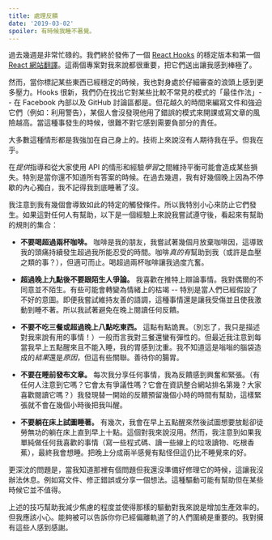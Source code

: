 ```yaml
---
title: 處理反饋
date: '2019-03-02'
spoiler: 有時候我睡不著覺。
---
```


過去幾週是非常忙碌的。我們終於發佈了一個 [React Hooks](https://reactjs.org/blog/2019/02/06/react-v16.8.0.html) 的穩定版本和第一個 [React 網站翻譯](https://reactjs.org/blog/2019/02/23/is-react-translated-yet.html)。這兩個專案對我來說都很重要，把它們送出讓我感到棒極了。

然而，當你標記某些東西已經穩定的時候，我也對身處於仔細審查的浪頭上感到更多壓力。Hooks 很新，我們仍在找出它對某些比較不常見的模式的「最佳作法」-- 在 Facebook 內部以及 GitHub 討論區都是。但花越久的時間來編寫文件和強迫它們（例如：利用警告），某個人會沒發現他用了錯誤的模式來開課或寫文章的風險越高。當這種事發生的時候，很難不對它感到需要負部分的責任。

大多數這種情形都是我強加在自己身上的。技術上來說沒有人期待我在乎。但我在乎。

在*提供*指導和從大家使用 API 的情形和經驗*學習*之間維持平衡可能會造成某些損失。特別是當你還不知道所有答案的時候。在過去幾週，我有好幾個晚上因為不停歇的內心獨白，我不記得我到底睡著了沒。

我注意到我有幾個會導致如此的特定的觸發條件。所以我特別小心來防止它們發生。如果這對任何人有幫助，以下是一個經驗上來說我嘗試遵守後，看起來有幫助的規則的集合：

* **不要喝超過兩杯咖啡。** 咖啡是我的朋友，我嘗試著幾個月放棄咖啡因，這導致我的頭痛持續發生超過我所能忍受的時間。咖啡*真的有*幫助到我（或許是血壓之類的事？），但適可而止。喝超過兩杯咖啡讓我過度亢奮。

* **超過晚上九點後不要跟陌生人爭論。** 我喜歡在推特上辯論事情。我對偶爾的不同意並不陌生。有些可能會轉變為情緒上的枯竭 -- 特別是當人們已經假設了不好的意圖。即便我嘗試維持友善的語調，這種事情還是讓我受傷並且使我激動到睡不著。所以我試著避免在晚上閱讀任何反饋。

* **不要不吃三餐或超過晚上八點吃東西。** 這點有點詭異。（別忘了，我只是描述對我來說有用的事情！）一般而言我對三餐還蠻有彈性的。但最近我注意到每當我早上五點醒來且不能入睡，我的胃感到沈重。我不知道這是嗡嗡的腦袋造成的*結果*還是*原因*，但這有些關聯。善待你的腸胃。

* **不要在睡前發布文章。** 每次我分享任何事情，我為反饋感到興奮和緊張。（有任何人注意到它嗎？它會太有爭議性嗎？它會在資訊整合網站排名第幾？大家喜歡閱讀它嗎？）我發現替一開始的反饋預留幾個小時的時間有幫助，這樣緊張就不會在幾個小時後把我叫醒。

* **不要躺在床上試圖睡著。** 有幾次，我會在早上五點醒來然後試圖想要放鬆卻徒勞無功的躺在床上直到早上十點。這個對我來說沒用。然而，我注意到如果我單純做任何我喜歡的事情（寫一些程式碼、讀一些線上的垃圾讀物、吃根香蕉），最終我會想睡。把晚上分成兩半感覺有點怪但這仍比不睡覺來的好。

更深沈的問題是，當我知道那裡有個問題但我還沒準備好修理它的時候，這讓我沒辦法休息。例如寫文件、修正錯誤或分享一個想法。這種驅動可能有幫助但在某些時候它並不值得。

上述的技巧幫助我減少焦慮的程度並使得那樣的驅動對我來說是增加生產效率的。但我應該小心。能夠被可以告訴你你已經偏離軌道了的人們圍繞是重要的。我對擁有這些人感到感謝。
